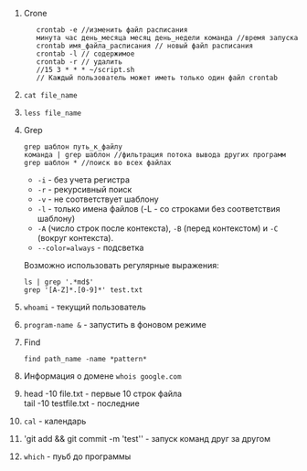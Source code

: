 1. Crone
     ```
        crontab -e //изменить файл расписания
        минута час день_месяца месяц день_недели команда //время запуска
        crontab имя_файла_расписания // новый файл расписания
        crontab -l // содержимое
        crontab -r // удалить
        //15 3 * * * ~/script.sh
        // Каждый пользователь может иметь только один файл crontab
     ```
2. `cat file_name`
3. `less file_name`
4. Grep
    ```
    grep шаблон путь_к_файлу
    команда | grep шаблон //фильтрация потока вывода других программ
    grep шаблон * //поиск во всех файлах
    ```  
    * `-i` - без учета регистра
    * `-r` - рекурсивный поиск
    * `-v` - не соответствует шаблону
    * `-l` - только имена файлов (-L - со строками без соответствия шаблону)
    * `-A` (число строк после контекста),  `-B` (перед контекстом) и `-C` (вокруг контекста).
    * `--color=always` - подсветка  
    
    Возможно использовать регулярные выражения:
    ```
    ls | grep '.*md$'
    grep '[A-Z]*.[0-9]*' test.txt
    ```
5. `whoami` - текущий пользователь
6. `program-name &` -  запустить в фоновом режиме
7. Find
    ```
    find path_name -name *pattern*
    ```
8. Информация о домене `whois google.com`
9. head -10 file.txt - первые 10 строк файла  
   tail -10 testfile.txt  - последние
10. `cal` - календарь
11. 'git add && git commit -m 'test'' - запуск команд друг за другом
12. `which` - пуьб до программы